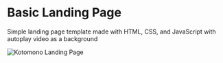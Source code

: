 # Basic Landing Page
Simple landing page template made with HTML, CSS, and JavaScript with autoplay video as a background

![Kotomono Landing Page](https://github.com/kotomono7/kotomono_landing_page/blob/master/img/preview.png?raw=true)
